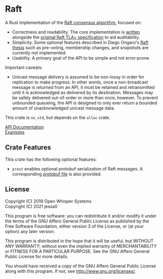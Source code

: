# Raft

A Rust implementation of the [Raft consensus algorithm](https://raft.github.io/), focused on:

- Correctness and readability. The core implementation is [written](src/core.rs) alongside the [original Raft TLA+
  specification](https://github.com/ongardie/raft.tla) to aid auditability.
- Simplicity. Some optional features described in Diego Ongaro's [Raft
  thesis](http://web.stanford.edu/~ouster/cgi-bin/papers/OngaroPhD.pdf) such as pre-voting, membership changes, and
  snapshots are currently not implemented.
- Usability. A primary goal of the API to be simple and not error-prone.

Important caveats:

- Unicast message delivery is assumed to be non-lossy in order for replication to make progress. In other words, once a
  non-broadcast message is returned from an API, it must be retained and retransmitted until it is acknowledged as
  delivered by its destination. Messages may be safely delivered out-of-order or more than once, however. To prevent
  unbounded queueing, the API is designed to only ever return a bounded amount of unacknowledged unicast message data.

This crate is `no_std`, but depends on the `alloc` crate.

[API Documentation](https://simple-raft-rs.github.io/raft-rs/simple_raft)  
[Examples](examples)

## Crate Features

This crate has the following optional features:

- `prost` enables optional protobuf serialization of Raft messages. A corresponding [protobuf file](src/raft.proto) is
  also provided.

## License

Copyright (C) 2019 Open Whisper Systems  
Copyright (C) 2021 jessa0

This program is free software: you can redistribute it and/or modify
it under the terms of the GNU Affero General Public License as published by
the Free Software Foundation, either version 3 of the License, or
(at your option) any later version.

This program is distributed in the hope that it will be useful,
but WITHOUT ANY WARRANTY; without even the implied warranty of
MERCHANTABILITY or FITNESS FOR A PARTICULAR PURPOSE.  See the
GNU Affero General Public License for more details.

You should have received a copy of the GNU Affero General Public License
along with this program.  If not, see <http://www.gnu.org/licenses/>.
